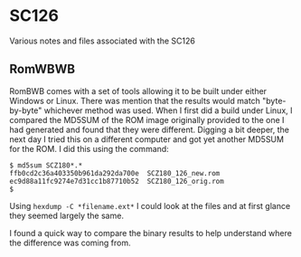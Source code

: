 # SC126
Various notes and files associated with the SC126

## RomWBWB
RomBWB comes with a set of tools allowing it to be built under either Windows or Linux. There was mention that the results would match "byte-by-byte" whichever method was used. When I first did a build under Linux, I compared the MD5SUM of the ROM image originally provided to the one I had generated and found that they were different. Digging a bit deeper, the next day I tried this on a different computer and got yet another MD5SUM for the ROM. I did this using the command:

```
$ md5sum SCZ180*.*
ffb0cd2c36a403350b961da292da700e  SCZ180_126_new.rom
ec9d88a11fc9274e7d31cc1b87710b52  SCZ180_126_orig.rom
$
```

Using `hexdump -C *filename.ext*` I could look at the files and at first glance they seemed largely the same.

I found a quick way to compare the binary results to help understand where the difference was coming from.
